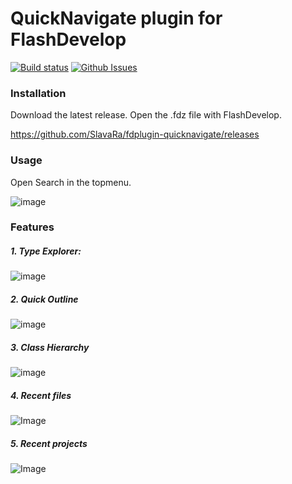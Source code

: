 QuickNavigate plugin for FlashDevelop
========================
[![Build status](https://ci.appveyor.com/api/projects/status/2ilh8bc97hl52hye?svg=true)](https://ci.appveyor.com/project/slavara/fdplugin-quicknavigate)
[![Github Issues](https://img.shields.io/github/issues/SlavaRa/fdplugin-quicknavigate.svg)](https://github.com/SlavaRa/fdplugin-quicknavigate/issues)

### Installation

Download the latest release. Open the .fdz file with FlashDevelop.

https://github.com/SlavaRa/fdplugin-quicknavigate/releases

### Usage 

Open Search in the topmenu.

![image](https://cloud.githubusercontent.com/assets/576184/11501695/7f45d91a-9836-11e5-98d1-8eb4c59c29ec.png)

### Features


##### 1. Type Explorer:
![image](https://cloud.githubusercontent.com/assets/576184/11501741/ed1b7008-9836-11e5-85d4-31e7062af9a3.png)

##### 2. Quick Outline
![image](https://cloud.githubusercontent.com/assets/576184/11501767/0318a150-9837-11e5-8165-81c8a303a3e2.png)

##### 3. Class Hierarchy
![image](https://cloud.githubusercontent.com/assets/576184/11501841/74c13808-9837-11e5-9772-936b31f57966.png)

##### 4. Recent files
![Image](https://dl.dropboxusercontent.com/u/63456010/GitHub/QuickNavigate/OpenRecentFiles.gif)

##### 5. Recent projects
![Image](https://dl.dropboxusercontent.com/u/63456010/GitHub/QuickNavigate/OpenRecentProjects.gif)
